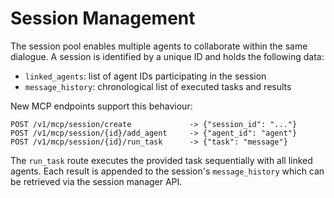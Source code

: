 # Session Management

The session pool enables multiple agents to collaborate within the same dialogue.
A session is identified by a unique ID and holds the following data:

- `linked_agents`: list of agent IDs participating in the session
- `message_history`: chronological list of executed tasks and results

New MCP endpoints support this behaviour:

```
POST /v1/mcp/session/create             -> {"session_id": "..."}
POST /v1/mcp/session/{id}/add_agent     -> {"agent_id": "agent"}
POST /v1/mcp/session/{id}/run_task      -> {"task": "message"}
```

The `run_task` route executes the provided task sequentially with all linked
agents. Each result is appended to the session's `message_history` which can be
retrieved via the session manager API.
